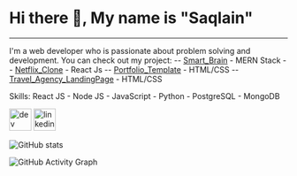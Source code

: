 # Hi there 👋, My name is **"Saqlain"**
---
I'm a web developer who is passionate about problem solving and development. You can check out my project:
-- [Smart_Brain](https://smart-brain-1992.herokuapp.com/) - MERN Stack
-- [Netflix_Clone](https://netflix-clone681.netlify.app/) - React Js
-- [Portfolio_Template](https://saqlainrasheed.github.io) - HTML/CSS
-- [Travel_Agency_LandingPage](https://objective-jackson-035def.netlify.app) - HTML/CSS 

Skills:  React JS - Node JS - JavaScript - Python - PostgreSQL - MongoDB



 [<img src='https://cdn.jsdelivr.net/npm/simple-icons@3.0.1/icons/hashnode.svg' alt='dev' height='40'>](@Saqlain)  [<img src='https://cdn.jsdelivr.net/npm/simple-icons@3.0.1/icons/linkedin.svg' alt='linkedin' height='40'>](https://www.linkedin.com/in/saqlain-r/)  

![GitHub stats](https://github-readme-stats.vercel.app/api?username=saqlainrasheed&show_icons=true&count_private=true)  

![GitHub Activity Graph](https://activity-graph.herokuapp.com/graph?username=saqlainrasheed)  
